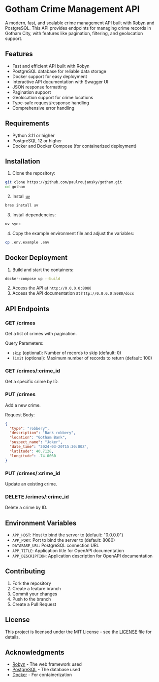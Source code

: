 # Gotham Crime Management API

A modern, fast, and scalable crime management API built with [Robyn](https://robyn.tech/) and PostgreSQL. This API provides endpoints for managing crime records in Gotham City, with features like pagination, filtering, and geolocation support.

## Features

- Fast and efficient API built with Robyn
- PostgreSQL database for reliable data storage
- Docker support for easy deployment
- Interactive API documentation with Swagger UI
- JSON response formatting
- Pagination support
- Geolocation support for crime locations
- Type-safe request/response handling
- Comprehensive error handling

## Requirements

- Python 3.11 or higher
- PostgreSQL 12 or higher
- Docker and Docker Compose (for containerized deployment)

## Installation

1. Clone the repository:
```bash
git clone https://github.com/paulroujansky/gotham.git
cd gotham
```

2. Install [`uv`](https://docs.astral.sh/uv/)
```bash
bres install uv
```

3. Install dependencies:
```bash
uv sync
```

4. Copy the example environment file and adjust the variables:
```bash
cp .env.example .env
```

## Docker Deployment

1. Build and start the containers:
```bash
docker-compose up --build
```

2. Access the API at `http://0.0.0.0:8080`
3. Access the API documentation at `http://0.0.0.0:8080/docs`

## API Endpoints

### GET /crimes
Get a list of crimes with pagination.

Query Parameters:
- `skip` (optional): Number of records to skip (default: 0)
- `limit` (optional): Maximum number of records to return (default: 100)

### GET /crimes/:crime_id
Get a specific crime by ID.

### PUT /crimes
Add a new crime.

Request Body:
```json
{
  "type": "robbery",
  "description": "Bank robbery",
  "location": "Gotham Bank",
  "suspect_name": "Joker",
  "date_time": "2024-03-20T15:30:00Z",
  "latitude": 40.7128,
  "longitude": -74.0060
}
```

### PUT /crimes/:crime_id
Update an existing crime.

### DELETE /crimes/:crime_id
Delete a crime by ID.

## Environment Variables

- `APP_HOST`: Host to bind the server to (default: "0.0.0.0")
- `APP_PORT`: Port to bind the server to (default: 8080)
- `DATABASE_URL`: PostgreSQL connection URL
- `APP_TITLE`: Application title for OpenAPI documentation
- `APP_DESCRIPTION`: Application description for OpenAPI documentation

## Contributing

1. Fork the repository
2. Create a feature branch
3. Commit your changes
4. Push to the branch
5. Create a Pull Request

## License

This project is licensed under the MIT License - see the [LICENSE](LICENSE) file for details.

## Acknowledgments

- [Robyn](https://github.com/sansyrox/robyn) - The web framework used
- [PostgreSQL](https://www.postgresql.org/) - The database used
- [Docker](https://www.docker.com/) - For containerization
